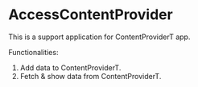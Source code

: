 # AccessContentProvider

This is a support application for ContentProviderT app.

Functionalities:

1. Add data to ContentProviderT.
2. Fetch & show data from ContentProviderT.
